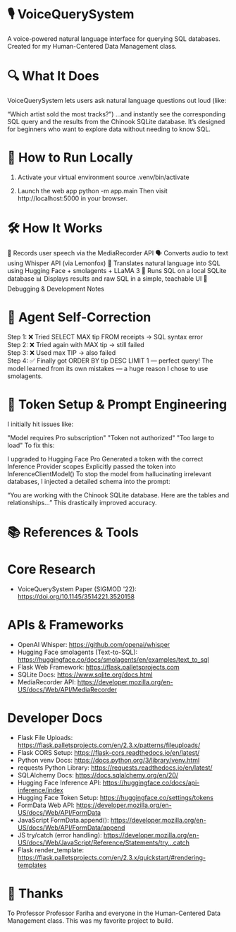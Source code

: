 # 🎙️ VoiceQuerySystem

A voice-powered natural language interface for querying SQL databases.
Created for my Human-Centered Data Management class.

# 🔍 What It Does

VoiceQuerySystem lets users ask natural language questions out loud (like:

“Which artist sold the most tracks?”)
...and instantly see the corresponding SQL query and the results from the Chinook SQLite database.
It’s designed for beginners who want to explore data without needing to know SQL.

# 🚀 How to Run Locally

 1. Activate your virtual environment
source .venv/bin/activate

 2. Launch the web app
python -m app.main
Then visit http://localhost:5000 in your browser.

# 🛠️ How It Works

🎤 Records user speech via the MediaRecorder API
🗣️ Converts audio to text using Whisper API (via Lemonfox)
🧠 Translates natural language into SQL using Hugging Face + smolagents + LLaMA 3
🧾 Runs SQL on a local SQLite database
📊 Displays results and raw SQL in a simple, teachable UI
🧪 Debugging & Development Notes

# 🤖 Agent Self-Correction
Step 1: ❌ Tried SELECT MAX tip FROM receipts → SQL syntax error  
Step 2: ❌ Tried again with MAX tip → still failed  
Step 3: ❌ Used max TIP → also failed  
Step 4: ✅ Finally got ORDER BY tip DESC LIMIT 1 — perfect query!
The model learned from its own mistakes — a huge reason I chose to use smolagents.

# 🧩 Token Setup & Prompt Engineering
I initially hit issues like:

"Model requires Pro subscription"
"Token not authorized"
"Too large to load"
To fix this:

I upgraded to Hugging Face Pro
Generated a token with the correct Inference Provider scopes
Explicitly passed the token into InferenceClientModel()
To stop the model from hallucinating irrelevant databases, I injected a detailed schema into the prompt:

“You are working with the Chinook SQLite database. Here are the tables and relationships...”
This drastically improved accuracy.

# 📚 References & Tools

 # Core Research
- VoiceQuerySystem Paper (SIGMOD '22): https://doi.org/10.1145/3514221.3520158
 # APIs & Frameworks
- OpenAI Whisper: https://github.com/openai/whisper
- Hugging Face smolagents (Text-to-SQL): https://huggingface.co/docs/smolagents/en/examples/text_to_sql
- Flask Web Framework: https://flask.palletsprojects.com
- SQLite Docs: https://www.sqlite.org/docs.html
- MediaRecorder API: https://developer.mozilla.org/en-US/docs/Web/API/MediaRecorder
 # Developer Docs
- Flask File Uploads: https://flask.palletsprojects.com/en/2.3.x/patterns/fileuploads/
- Flask CORS Setup: https://flask-cors.readthedocs.io/en/latest/
- Python venv Docs: https://docs.python.org/3/library/venv.html
- requests Python Library: https://requests.readthedocs.io/en/latest/
- SQLAlchemy Docs: https://docs.sqlalchemy.org/en/20/
- Hugging Face Inference API: https://huggingface.co/docs/api-inference/index
- Hugging Face Token Setup: https://huggingface.co/settings/tokens
- FormData Web API: https://developer.mozilla.org/en-US/docs/Web/API/FormData
- JavaScript FormData.append(): https://developer.mozilla.org/en-US/docs/Web/API/FormData/append
- JS try/catch (error handling): https://developer.mozilla.org/en-US/docs/Web/JavaScript/Reference/Statements/try...catch
- Flask render_template: https://flask.palletsprojects.com/en/2.3.x/quickstart/#rendering-templates

# 🙌 Thanks

To Professor Professor Fariha and everyone in the Human-Centered Data Management class.
This was my favorite project to build.

